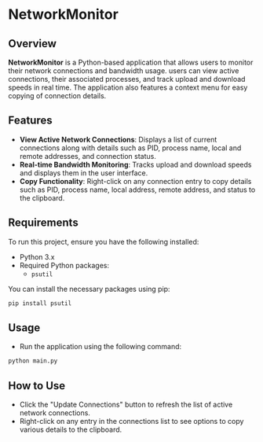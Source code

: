 # NetworkMonitor

## Overview
**NetworkMonitor** is a Python-based application that allows users to monitor their network connections and bandwidth usage. users can view active connections, their associated processes, and track upload and download speeds in real time. The application also features a context menu for easy copying of connection details.

## Features
- **View Active Network Connections**: Displays a list of current connections along with details such as PID, process name, local and remote addresses, and connection status.
- **Real-time Bandwidth Monitoring**: Tracks upload and download speeds and displays them in the user interface.
- **Copy Functionality**: Right-click on any connection entry to copy details such as PID, process name, local address, remote address, and status to the clipboard.

## Requirements
To run this project, ensure you have the following installed:
- Python 3.x
- Required Python packages:
  - `psutil`
  
You can install the necessary packages using pip:

```bash
pip install psutil
```
## Usage

- Run the application using the following command:

```bash
python main.py
```
## How to Use

- Click the "Update Connections" button to refresh the list of active network connections.
- Right-click on any entry in the connections list to see options to copy various details to the clipboard.
